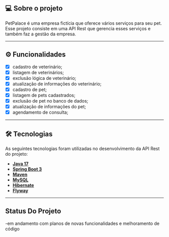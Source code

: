 ## 💻 Sobre o projeto

PetPalace é uma empresa fictícia que oferece vários serviços para seu pet. Esse projeto consiste em uma API Rest que gerencia esses serviços e também faz a gestão da empresa.

---

## ⚙️ Funcionalidades
- [x] cadastro de veterinário;
- [x] listagem de veterinários;
- [x] exclusão lógica de veterinário;
- [x] atualização de informações do veterinário;
- [x] cadastro de pet;
- [x] listagem de pets cadastrados;
- [x] exclusão de pet no banco de dados;
- [x] atualização de informações do pet;
- [x] agendamento de consulta;

---

## 🛠 Tecnologias

As seguintes tecnologias foram utilizadas no desenvolvimento da API Rest do projeto:

- **[Java 17](https://www.oracle.com/java)**
- **[Spring Boot 3](https://spring.io/projects/spring-boot)**
- **[Maven](https://maven.apache.org)**
- **[MySQL](https://www.mysql.com)**
- **[Hibernate](https://hibernate.org)**
- **[Flyway](https://flywaydb.org)**

---


## Status Do Projeto
-em andamento com planos de novas funcionalidades e melhoramento de código

